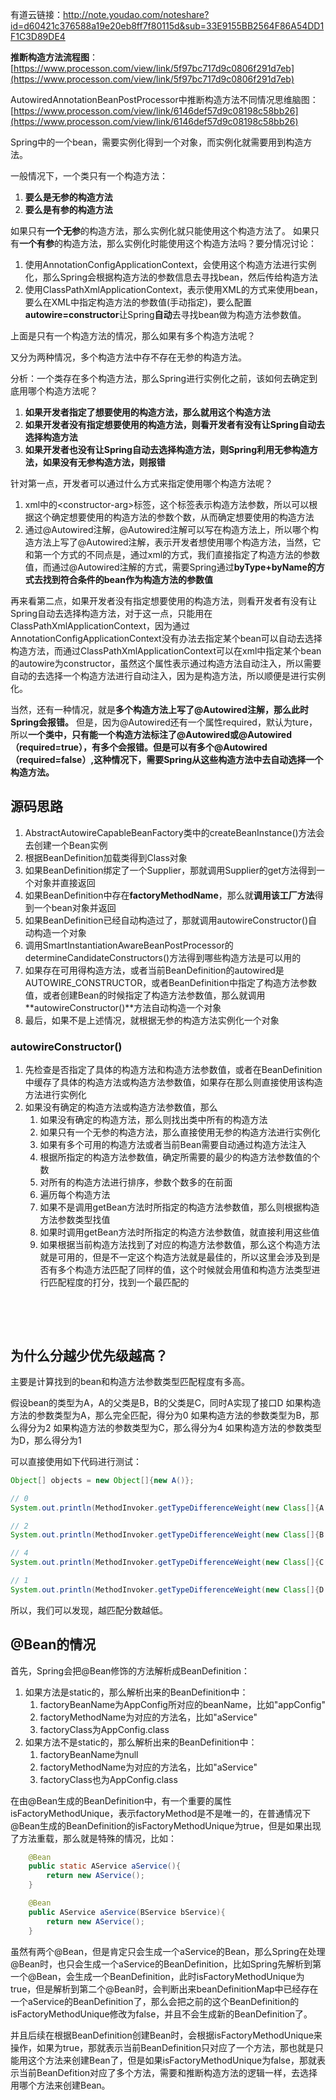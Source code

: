 有道云链接：http://note.youdao.com/noteshare?id=d60421c376588a19e20eb8ff7f80115d&sub=33E9155BB2564F86A54DD1F1C3D89DE4

**推断构造方法流程图**：[https://www.processon.com/view/link/5f97bc717d9c0806f291d7eb](https://www.processon.com/view/link/5f97bc717d9c0806f291d7eb)
​



AutowiredAnnotationBeanPostProcessor中推断构造方法不同情况思维脑图：[https://www.processon.com/view/link/6146def57d9c08198c58bb26](https://www.processon.com/view/link/6146def57d9c08198c58bb26)
​

Spring中的一个bean，需要实例化得到一个对象，而实例化就需要用到构造方法。


一般情况下，一个类只有一个构造方法：

1. **要么是无参的构造方法**
2. **要么是有参的构造方法**



如果只有**一个无参**的构造方法，那么实例化就只能使用这个构造方法了。
如果只有**一个有参**的构造方法，那么实例化时能使用这个构造方法吗？要分情况讨论：

1. 使用AnnotationConfigApplicationContext，会使用这个构造方法进行实例化，那么Spring会根据构造方法的参数信息去寻找bean，然后传给构造方法
1. 使用ClassPathXmlApplicationContext，表示使用XML的方式来使用bean，要么在XML中指定构造方法的参数值(手动指定)，要么配置**autowire=constructor**让Spring**自动**去寻找bean做为构造方法参数值。



上面是只有一个构造方法的情况，那么如果有多个构造方法呢？


又分为两种情况，多个构造方法中存不存在无参的构造方法。


分析：一个类存在多个构造方法，那么Spring进行实例化之前，该如何去确定到底用哪个构造方法呢？

1. **如果开发者指定了想要使用的构造方法，那么就用这个构造方法**
1. **如果开发者没有指定想要使用的构造方法，则看开发者有没有让Spring自动去选择构造方法**
1. **如果开发者也没有让Spring自动去选择构造方法，则Spring利用无参构造方法，如果没有无参构造方法，则报错**





针对第一点，开发者可以通过什么方式来指定使用哪个构造方法呢？

1. xml中的\<constructor-arg>标签，这个标签表示构造方法参数，所以可以根据这个确定想要使用的构造方法的参数个数，从而确定想要使用的构造方法
1. 通过@Autowired注解，@Autowired注解可以写在构造方法上，所以哪个构造方法上写了@Autowired注解，表示开发者想使用哪个构造方法，当然，它和第一个方式的不同点是，通过xml的方式，我们直接指定了构造方法的参数值，而通过@Autowired注解的方式，需要Spring通过**byType+byName的方式去找到符合条件的bean作为构造方法的参数值**



再来看第二点，如果开发者没有指定想要使用的构造方法，则看开发者有没有让Spring自动去选择构造方法，对于这一点，只能用在ClassPathXmlApplicationContext，因为通过AnnotationConfigApplicationContext没有办法去指定某个bean可以自动去选择构造方法，而通过ClassPathXmlApplicationContext可以在xml中指定某个bean的autowire为constructor，虽然这个属性表示通过构造方法自动注入，所以需要自动的去选择一个构造方法进行自动注入，因为是构造方法，所以顺便是进行实例化。

当然，还有一种情况，就是**多个构造方法上写了@Autowired注解，那么此时Spring会报错。**
但是，因为@Autowired还有一个属性required，默认为ture，所以**一个类中，只有能一个构造方法标注了@Autowired或@Autowired（required=true），有多个会报错。但是可以有多个@Autowired（required=false）,这种情况下，需要Spring从这些构造方法中去自动选择一个构造方法。**


## 源码思路


1. AbstractAutowireCapableBeanFactory类中的createBeanInstance()方法会去创建一个Bean实例
1. 根据BeanDefinition加载类得到Class对象
1. 如果BeanDefinition绑定了一个Supplier，那就调用Supplier的get方法得到一个对象并直接返回
1. 如果BeanDefinition中存在**factoryMethodName**，那么就**调用该工厂方法**得到一个bean对象并返回
1. 如果BeanDefinition已经自动构造过了，那就调用autowireConstructor()自动构造一个对象
1. 调用SmartInstantiationAwareBeanPostProcessor的determineCandidateConstructors()方法得到哪些构造方法是可以用的
1. 如果存在可用得构造方法，或者当前BeanDefinition的autowired是AUTOWIRE_CONSTRUCTOR，或者BeanDefinition中指定了构造方法参数值，或者创建Bean的时候指定了构造方法参数值，那么就调用**autowireConstructor()**方法自动构造一个对象
1. 最后，如果不是上述情况，就根据无参的构造方法实例化一个对象



### **autowireConstructor()**

1. 先检查是否指定了具体的构造方法和构造方法参数值，或者在BeanDefinition中缓存了具体的构造方法或构造方法参数值，如果存在那么则直接使用该构造方法进行实例化
1. 如果没有确定的构造方法或构造方法参数值，那么
   1. 如果没有确定的构造方法，那么则找出类中所有的构造方法
   1. 如果只有一个无参的构造方法，那么直接使用无参的构造方法进行实例化
   1. 如果有多个可用的构造方法或者当前Bean需要自动通过构造方法注入
   1. 根据所指定的构造方法参数值，确定所需要的最少的构造方法参数值的个数
   1. 对所有的构造方法进行排序，参数个数多的在前面
   1. 遍历每个构造方法
   1. 如果不是调用getBean方法时所指定的构造方法参数值，那么则根据构造方法参数类型找值
   1. 如果时调用getBean方法时所指定的构造方法参数值，就直接利用这些值
   1. 如果根据当前构造方法找到了对应的构造方法参数值，那么这个构造方法就是可用的，但是不一定这个构造方法就是最佳的，所以这里会涉及到是否有多个构造方法匹配了同样的值，这个时候就会用值和构造方法类型进行匹配程度的打分，找到一个最匹配的

**​**

**​**

## 为什么分越少优先级越高？


主要是计算找到的bean和构造方法参数类型匹配程度有多高。


假设bean的类型为A，A的父类是B，B的父类是C，同时A实现了接口D
如果构造方法的参数类型为A，那么完全匹配，得分为0
如果构造方法的参数类型为B，那么得分为2
如果构造方法的参数类型为C，那么得分为4
如果构造方法的参数类型为D，那么得分为1


可以直接使用如下代码进行测试：
```java
Object[] objects = new Object[]{new A()};

// 0
System.out.println(MethodInvoker.getTypeDifferenceWeight(new Class[]{A.class}, objects));

// 2
System.out.println(MethodInvoker.getTypeDifferenceWeight(new Class[]{B.class}, objects));

// 4
System.out.println(MethodInvoker.getTypeDifferenceWeight(new Class[]{C.class}, objects));

// 1
System.out.println(MethodInvoker.getTypeDifferenceWeight(new Class[]{D.class}, objects));
```


所以，我们可以发现，越匹配分数越低。
## @Bean的情况
首先，Spring会把@Bean修饰的方法解析成BeanDefinition：

1. 如果方法是static的，那么解析出来的BeanDefinition中：
   1. factoryBeanName为AppConfig所对应的beanName，比如"appConfig"
   1. factoryMethodName为对应的方法名，比如"aService"
   1. factoryClass为AppConfig.class
2. 如果方法不是static的，那么解析出来的BeanDefinition中：
   1. factoryBeanName为null
   1. factoryMethodName为对应的方法名，比如"aService"
   1. factoryClass也为AppConfig.class



在由@Bean生成的BeanDefinition中，有一个重要的属性isFactoryMethodUnique，表示factoryMethod是不是唯一的，在普通情况下@Bean生成的BeanDefinition的isFactoryMethodUnique为true，但是如果出现了方法重载，那么就是特殊的情况，比如：
```java
	@Bean
	public static AService aService(){
		return new AService();
	}

	@Bean
	public AService aService(BService bService){
		return new AService();
	}
```
虽然有两个@Bean，但是肯定只会生成一个aService的Bean，那么Spring在处理@Bean时，也只会生成一个aService的BeanDefinition，比如Spring先解析到第一个@Bean，会生成一个BeanDefinition，此时isFactoryMethodUnique为true，但是解析到第二个@Bean时，会判断出来beanDefinitionMap中已经存在一个aService的BeanDefinition了，那么会把之前的这个BeanDefinition的isFactoryMethodUnique修改为false，并且不会生成新的BeanDefinition了。
​

并且后续在根据BeanDefinition创建Bean时，会根据isFactoryMethodUnique来操作，如果为true，那就表示当前BeanDefinition只对应了一个方法，那也就是只能用这个方法来创建Bean了，但是如果isFactoryMethodUnique为false，那就表示当前BeanDefition对应了多个方法，需要和推断构造方法的逻辑一样，去选择用哪个方法来创建Bean。
